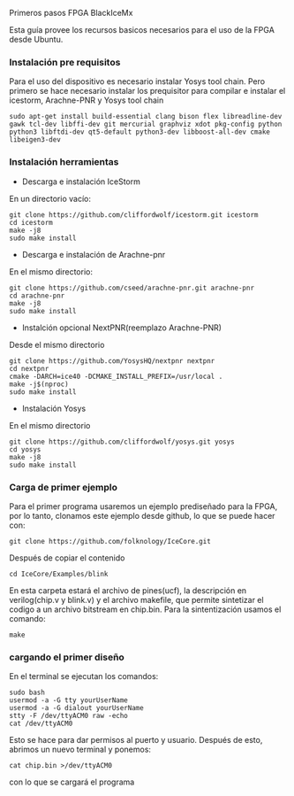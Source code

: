 



Primeros pasos FPGA BlackIceMx

Esta guía provee los recursos basicos necesarios para el uso de la FPGA desde Ubuntu.

### Instalación pre requisitos

 Para el uso del dispositivo es necesario instalar Yosys tool chain. Pero primero se hace necesario instalar los prequisitor para compilar e instalar el icestorm, Arachne-PNR y Yosys tool chain 

	sudo apt-get install build-essential clang bison flex libreadline-dev gawk tcl-dev libffi-dev git mercurial graphviz xdot pkg-config python python3 libftdi-dev qt5-default python3-dev libboost-all-dev cmake libeigen3-dev

### Instalación herramientas

* Descarga e instalación IceStorm 

En un directorio vacío:

 	git clone https://github.com/cliffordwolf/icestorm.git icestorm
	cd icestorm
	make -j8
	sudo make install
					
* Descarga e instalación de Arachne-pnr
				
En el mismo directorio:

	git clone https://github.com/cseed/arachne-pnr.git arachne-pnr
	cd arachne-pnr
	make -j8
	sudo make install
					
* Instalción opcional NextPNR(reemplazo Arachne-PNR)

Desde el mismo directorio 

	git clone https://github.com/YosysHQ/nextpnr nextpnr
	cd nextpnr
	cmake -DARCH=ice40 -DCMAKE_INSTALL_PREFIX=/usr/local .
	make -j$(nproc)
	sudo make install

* Instalación Yosys 

En el mismo directorio 

	git clone https://github.com/cliffordwolf/yosys.git yosys
	cd yosys
	make -j8
	sudo make install


### Carga de primer ejemplo

Para el primer programa usaremos un ejemplo prediseñado para la FPGA, por lo tanto, clonamos este ejemplo desde github, lo que se puede hacer con:

	git clone https://github.com/folknology/IceCore.git

Después de copiar el contenido

	cd IceCore/Examples/blink

En esta carpeta estará el archivo de pines(ucf), la descripción en verilog(chip.v y blink.v) y el archivo makefile, que permite sintetizar el codigo a un archivo bitstream en chip.bin. Para la sintentización usamos el comando: 

	make

### cargando el primer diseño 

En el terminal se ejecutan los comandos:

	sudo bash
	usermod -a -G tty yourUserName
	usermod -a -G dialout yourUserName
	stty -F /dev/ttyACM0 raw -echo
	cat /dev/ttyACM0

Esto se hace para dar permisos al puerto y usuario. Después de esto, abrimos un nuevo terminal y ponemos:

	cat chip.bin >/dev/ttyACM0 

con lo que se cargará el programa 




